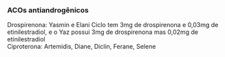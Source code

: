 ### **ACOs antiandrogênicos**


Drospirenona: Yasmin e Elani Ciclo tem 3mg de drospirenona e 0,03mg de etinilestradiol, e o Yaz possui 3mg de drospirenona mas 0,02mg de etinilestradiol  
Ciproterona: Artemidis, Diane, Diclin, Ferane, Selene

